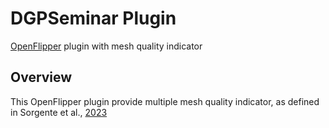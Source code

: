 # DGPSeminar Plugin

[OpenFlipper](https://www.graphics.rwth-aachen.de/software/openflipper/) plugin with mesh quality indicator

## Overview

This OpenFlipper plugin provide multiple mesh quality indicator, as defined in Sorgente et al., [2023](https://onlinelibrary.wiley.com/doi/full/10.1111/cgf.14779)
